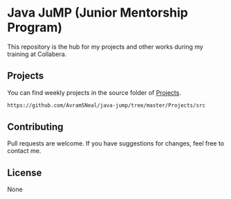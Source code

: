 # Java JuMP (Junior Mentorship Program)

This repository is the hub for my projects and other works during my training at Collabera.

## Projects

You can find weekly projects in the source folder of [Projects](https://github.com/AvramSNeal/java-jump/tree/master/Projects/src).

```bash
https://github.com/AvramSNeal/java-jump/tree/master/Projects/src
```


## Contributing
Pull requests are welcome. If you have suggestions for changes, feel free to contact me.



## License
None